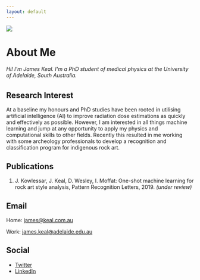 ```yaml
---
layout: default
---
```

<img class="profile-picture" src="https://avatars2.githubusercontent.com/u/2309403?s=300">

# About Me
###### Hi! I'm James Keal.  I'm a PhD student of medical physics at the University of Adelaide, South Australia.


## Research Interest

At a baseline my honours and PhD studies have been rooted in utilising artificial intelligence (AI) to improve radiation dose estimations as quickly and effectively as possible.  However, I am interested in all things machine learning and jump at any opportunity to apply my physics and computational skills to other fields.  Recently this resulted in me working with some archeology professionals to develop a recognition and classification program for indigenous rock art.   

## Publications

1. J. Kowlessar, J. Keal, D. Wesley, I. Moffat: One-shot machine learning for rock art style analysis, Pattern Recognition Letters, 2019. *(under review)*


## Email

Home: [james@keal.com.au](mailto:james@keal.com.au)

Work: [james.keal@adelaide.edu.au](mailto:james.keal@adelaide.edu.au)


## Social

* [Twitter](https://twitter.com/_keeeal)
* [LinkedIn](https://www.linkedin.com/in/jkeal/)
